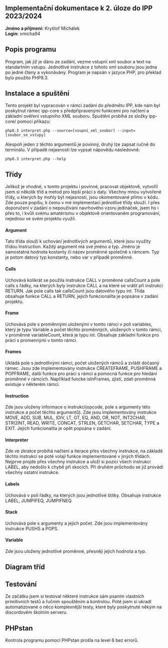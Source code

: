 ## Implementační dokumentace k 2. úloze do IPP 2023/2024
**Jméno a příjmení:** Kryštof Michálek  
**Login:** xmicha94

## Popis programu
Program, jak již je dáno ze zadání, vezme vstupní xml soubor a text na standartním vstupu.
Jednotlivé instrukce z tohoto xml souboru jsou jedna po jedné čteny a vykonávány.
Program je napsán v jazyce PHP, pro překlad bylo použito PHP8.3.

## Instalace a spuštění
Tento projekt byl vypracován v rámci zadání do předmětu IPP, kde nám byl poskytnut rámec ipp-core s předpřipravenými funkcemi pro načtení a základní ověření vstupního XML souboru.
Spuštění probíhá ze složky ipp-core/ pomocí příkazu:
```
php8.3 interpret.php --source=[vsupní_xml_soubor] --input=[soubor_se_vstupy]
```
Alespoň jeden z těchto argumentů je povinný, druhý lze zapsat ručně do terminálu.
V případě nejasností lze vypsat nápovědu následovně:
```
php8.3 interpret.php --help
```
## Třídy
Jelikož je vhodné, v tomto projektu i povinné, pracovat objektově, vytvořil jsem si několik tříd a metod pro lepší práci s daty.
Všechny mnou vytvořené třídy, u kterých by mohly být nejasnosti, jsou okomentované přímo v kódu.
Zde pouze popíšu, k čemu v mé implementaci jednotlivé třídy slouží.
I přes doporučení v zadání o nepoužívání navrhového vzoru jedináček, jsem ho i přes to, i kvůli svému amatérismu v objektově orientovaném programování, nejednou ve svém projektu využil.

#### Argument
Tato třída slouží k uchování jednotlivých argumentů, které jsou využity třídou Instruction.
Každý argument má své jméno a typ. Jméno je samostatná hodnota kostanty či název proměnné společně s rámcem. Typ je potom datový typ konstanty, nebo var v případě proměnné.

#### Calls
Uchovává kolikrát se použila instrukce CALL v proměnné callsCount a pole calls s řádky, na kterých byly instrukce CALL a na které se vrátit při instrukci RETURN. Jak pole calls tak callsCount jsou datového typu int.
Třída obsahuje funkce CALL a RETURN, jejich funkcionalita je popsána v zadání projektu.

#### Frame
Uchovává pole s proměnnými uloženými v tomto rámci v poli variables, který je typu Variable a počet těchto proměnných, uložených v tomto rámci, v proměnné variableCount, která je typu int.
Obsahuje základní funkce pro práci s promennými v tomto rámci.

#### Frames
Ukládá pole s jednotlivými rámci, počet uložených rámců a zvlášt dočasný rámec.
Jsou zde implementovány instrukce CREATEFRAME, PUSHFRAME a POPFRAME, další funkce pro práci s rámci a pomocná funkce pro hledání proměnné v rámcích.
Například funcke isInFrames, zjistí, zdali proměnná existuje v některém rámci.

#### Instruction
Zde jsou uloženy informace o instrukci(opcode, pole s argumenty této instrukce a počet těchto argumentů).
Zde jsou implementovány instrukce MOVE, ADD, SUB, MUL, IDIV, LT, GT, EQ, AND, OR, NOT, INT2CHAR, STRI2INT, READ, WRITE, CONCAT, STRLEN, GETCHAR, SETCHAR, TYPE a EXIT.
Jejich funkcionalita je opět popsána v zadání.

#### Interpreter
Zde ve zkratce probíhá načtení a iterace přes všechny instrukce, na základě těchto instrukcí se poté volají funkce implementované v jiných třídách.
Nejprve projde přes všechny instrukce a uloží si pozici všech instrukcí LABEL, aby nedošlo k chybě při skocích.
Při druhém průchodu se již provádí všechny ostatní instrukce.

#### Labels
Uchovává v poli řádky, na kterých jsou jednotlivé štítky.
Obsahuje instrukce LABEL, JUMPIFEQ, JUMPIFNEQ.

#### Stack
Uchovává pole s argumenty a jejich počet.
Zde jsou implementovány instrukce PUSHS a POPS.

#### Variable
Zde jsou uloženy jednotlivé proměnné, přesněji jejich hodnota a typ.

## Diagram tříd

## Testování
Ze začátku jsem si testoval některé instrukce sám psaním vlastních primitivních testů a řučním spouštěním a kontrolou.
Poté jsem si ukradl automatizované o něco komplexnější testy, které byly poskytnuté někým na discordovém školním serveru.

## PHPstan
Kontrola programu pomocí PHPstan prošla na level 6 bez errorů.
